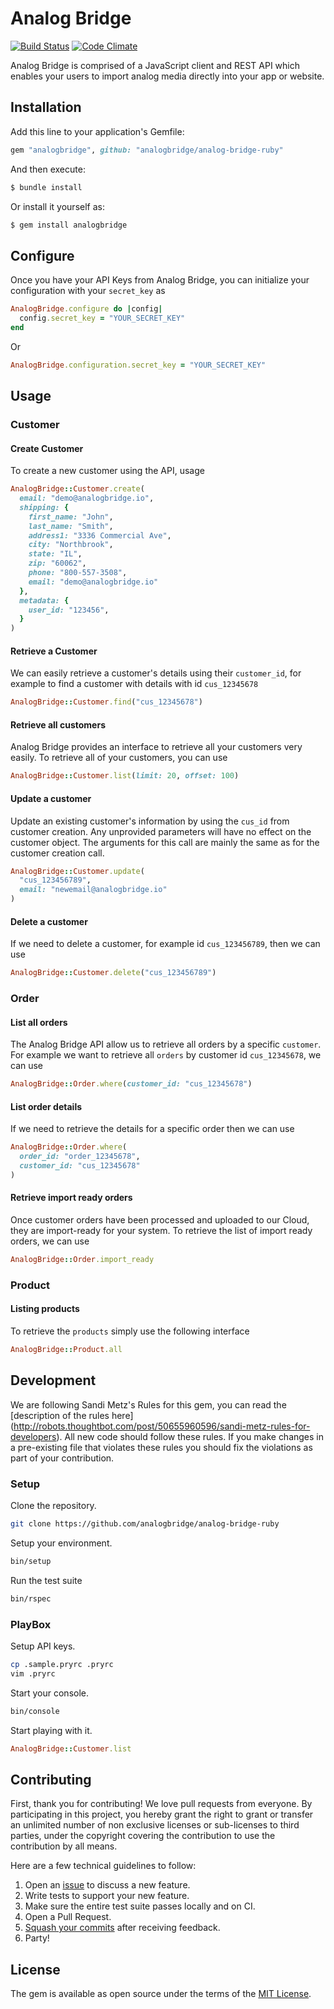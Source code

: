 # Analog Bridge

[![Build
Status](https://travis-ci.org/analogbridge/analog-bridge-ruby.svg?branch=master)](https://travis-ci.org/analogbridge/analog-bridge-ruby)
[![Code
Climate](https://codeclimate.com/github/analogbridge/analog-bridge-ruby/badges/gpa.svg)](https://codeclimate.com/github/analogbridge/analog-bridge-ruby)

Analog Bridge is comprised of a JavaScript client and REST API which enables
your users to import analog media directly into your app or website.

## Installation

Add this line to your application's Gemfile:

```ruby
gem "analogbridge", github: "analogbridge/analog-bridge-ruby"
```

And then execute:

```sh
$ bundle install
```

Or install it yourself as:

```sh
$ gem install analogbridge
```

## Configure

Once you have your API Keys from Analog Bridge, you can initialize your configuration with your `secret_key` as

```ruby
AnalogBridge.configure do |config|
  config.secret_key = "YOUR_SECRET_KEY"
end
```

Or

```ruby
AnalogBridge.configuration.secret_key = "YOUR_SECRET_KEY"
```

## Usage

### Customer

#### Create Customer

To create a new customer using the API, usage

```ruby
AnalogBridge::Customer.create(
  email: "demo@analogbridge.io",
  shipping: {
    first_name: "John",
    last_name: "Smith",
    address1: "3336 Commercial Ave",
    city: "Northbrook",
    state: "IL",
    zip: "60062",
    phone: "800-557-3508",
    email: "demo@analogbridge.io"
  },
  metadata: {
    user_id: "123456",
  }
)
```

#### Retrieve a Customer

We can easily retrieve a customer's details using their `customer_id`, for
example to find a customer with details with id `cus_12345678`

```ruby
AnalogBridge::Customer.find("cus_12345678")
```

#### Retrieve all customers

Analog Bridge provides an interface to retrieve all your customers very easily.
To retrieve all of your customers, you can use

```ruby
AnalogBridge::Customer.list(limit: 20, offset: 100)
```

#### Update a customer

Update an existing customer's information by using the `cus_id` from customer
creation. Any unprovided parameters will have no effect on the customer object.
The arguments for this call are mainly the same as for the customer creation
call.

```ruby
AnalogBridge::Customer.update(
  "cus_123456789",
  email: "newemail@analogbridge.io"
)
```

#### Delete a customer

If we need to delete a customer, for example id `cus_123456789`, then we can
use

```ruby
AnalogBridge::Customer.delete("cus_123456789")
```

### Order

#### List all orders

The Analog Bridge API allow us to retrieve all orders by a specific `customer`.
For example we want to retrieve all `orders` by customer id `cus_12345678`,
we can use

```ruby
AnalogBridge::Order.where(customer_id: "cus_12345678")
```

#### List order details

If we need to retrieve the details for a specific order then we can use

```ruby
AnalogBridge::Order.where(
  order_id: "order_12345678",
  customer_id: "cus_12345678"
)
```

#### Retrieve import ready orders
Once customer orders have been processed and uploaded to our Cloud, they are import-ready for your system.
To retrieve the list of import ready orders, we can use

```ruby
AnalogBridge::Order.import_ready
```

### Product

#### Listing products

To retrieve the `products` simply use the following interface

```ruby
AnalogBridge::Product.all
```

## Development

We are following Sandi Metz's Rules for this gem, you can read the
[description of the rules here]
(http://robots.thoughtbot.com/post/50655960596/sandi-metz-rules-for-developers). All new code should follow these rules. If you make changes in a pre-existing
file that violates these rules you should fix the violations as part of
your contribution.

### Setup

Clone the repository.

```sh
git clone https://github.com/analogbridge/analog-bridge-ruby
```

Setup your environment.

```sh
bin/setup
```

Run the test suite

```sh
bin/rspec
```

### PlayBox

Setup API keys.

```sh
cp .sample.pryrc .pryrc
vim .pryrc
```

Start your console.

```sh
bin/console
```

Start playing with it.

```ruby
AnalogBridge::Customer.list
```

## Contributing

First, thank you for contributing! We love pull requests from everyone. By
participating in this project, you hereby grant the right to grant or transfer
an unlimited number of non exclusive licenses or sub-licenses to third parties,
under the copyright covering the contribution to use the contribution by all
means.

Here are a few technical guidelines to follow:

1. Open an [issue][issues] to discuss a new feature.
1. Write tests to support your new feature.
1. Make sure the entire test suite passes locally and on CI.
1. Open a Pull Request.
1. [Squash your commits][squash] after receiving feedback.
1. Party!

[issues]: https://github.com/analogbridge/analog-bridge-ruby/issues
[squash]: https://github.com/thoughtbot/guides/tree/master/protocol/git#write-a-feature

## License

The gem is available as open source under the terms of the [MIT License](http://opensource.org/licenses/MIT).
